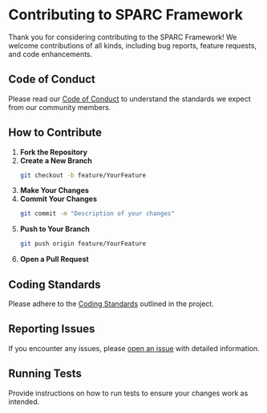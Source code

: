 # Contributing to SPARC Framework

Thank you for considering contributing to the SPARC Framework! We welcome contributions of all kinds, including bug reports, feature requests, and code enhancements.

## Code of Conduct

Please read our [Code of Conduct](./CODE_OF_CONDUCT.md) to understand the standards we expect from our community members.

## How to Contribute

1. **Fork the Repository**
2. **Create a New Branch**
   ```bash
   git checkout -b feature/YourFeature
   ```
3. **Make Your Changes**
4. **Commit Your Changes**
   ```bash
   git commit -m "Description of your changes"
   ```
5. **Push to Your Branch**
   ```bash
   git push origin feature/YourFeature
   ```
6. **Open a Pull Request**

## Coding Standards

Please adhere to the [Coding Standards](./configuration/CONVENTIONS.md) outlined in the project.

## Reporting Issues

If you encounter any issues, please [open an issue](https://github.com/yourusername/sparc-framework/issues) with detailed information.

## Running Tests

Provide instructions on how to run tests to ensure your changes work as intended.
